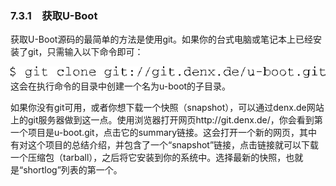 ### 7.3.1　获取U-Boot

获取U-Boot源码的最简单的方法是使用git。如果你的台式电脑或笔记本上已经安装了git，只需输入以下命令即可：



![119.png](../images/119.png)
这会在执行命令的目录中创建一个名为u-boot的子目录。

如果你没有git可用，或者你想下载一个快照（snapshot），可以通过denx.de网站上的git服务器做到这一点。使用浏览器打开网页http://git.denx.de/，你会看到第一个项目是u-boot.git，点击它的summary链接。这会打开一个新的网页，其中有对这个项目的总结介绍，并包含了一个“snapshot”链接，点击链接就可以下载一个压缩包（tarball），之后将它安装到你的系统中。选择最新的快照，也就是“shortlog”列表的第一个。

